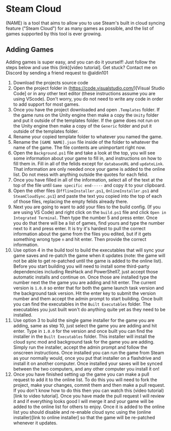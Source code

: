 # Steam Cloud
(NAME) is a tool that aims to allow you to use Steam's built in cloud syncing feature ("Steam Cloud") for as many games as possible, and the list of games supported by this tool is ever growing.

## Adding Games
Adding games is super easy, and you can do it yourself! Just follow the steps below and use this (link)[video tutorial]. Get stuck? Contact me on Discord by sending a friend request to @aldin101
1. Download the projects source code
2. Open the project folder in (https://code.visualstudio.com/)[Visual Studio Code] or in any other text editor (these instructions assume you are using VScode). Don't worry, you do not need to write any code in order to add support for most games.
3. Once you have the project downloaded and open `.Templates` folder. If the game runs on the Unity engine then make a copy the `Unity` folder and put it outside of the templates folder. If the game does not run on the Unity engine then make a copy of the `Generic` folder and put it outside of the templates folder.
4. Rename your copied template folder to whatever you named the game.
5. Rename the `[GAME NAME].json` file inside of the folder to whatever the name of the game. The file contents are unimportant right now.
6. Open the `Background.ps1` file and take a look at the top, you will see some information about your game to fill in, and instructions on how to fill them in. Fill in all of the felids except for `databaseURL` and `updateLink`. That information are only needed once your game is added to the online list. Do not mess with anything outside the quotes for each felid.
7. Once you have filled in all of the information, select all of the text at the top of the file until `Game specific end-----` and copy it to your clipboard.
8. Open the other files (`OfflineInstaller.ps1`, `OnlineInstaller.ps1` and `SteamCloudSync.ps1`) and paste the text you copied into the top of each of those files, replacing the empty felids already there.
9. Next you are going to want to add your files to the build config. (If you are using VS Code) and right click on the `build.ps1` file and click `Open in Integrated Terminal`. Then type the number 5 and press enter. Once you do that there will be a list of games, find yours and type the number next to it and press enter. It is try it's hardest to pull the correct information about the game from the files you edited, but if it gets something wrong type `n` and hit enter. Then provide the correct information.
10. Use option 4 in the build tool to build the executables that will sync your game saves and re-patch the game when it updates (note: the game will not be able to get re-patched until the game is added to the online list). Before you start building you will need to install some third-party dependencies including ResHack and PowerShell7, just accept those automatic installs and continue on. Once those are installed type the number next the the game you are adding and hit enter. The current version is `1.0.0` so enter that for both the game launch task version and the background task version. Hit the enter key to submit the version number and them accept the admin prompt to start building. Once built you can find the executables in the `Built Executables` folder. The executables you just built won't do anything quite yet as they need to be installed.
11. Use option 3 to build the single game installer for the game you are adding, same as step 10, just select the game you are adding and hit enter. Type in `1.0.0` for the version and once built you can find the installer in the `Built Executables` folder. This installer will install the cloud sync mod and background task for the game you are adding. Simply run the installer, accept the admin prompt and follow the onscreen instructions. Once installed you can run the game from Steam as your normally would, once you put that installer on a flashdrive and install it on another computer. Once installed your saves will be synced between the two computers, and any other computer you install it on!
12. Once you have finished setting up the game you can make a pull request to add it to the online list. To do this you will need to fork the project, make your changes, commit them and then make a pull request. If you don't know how to do this then you can watch this (video tutorial)[link to video tutorial]. Once you have made the pull request I will review it and if everything looks good I will merge it and your game will be added to the online list for others to enjoy. Once it is added to the online list you should disable and re-enable cloud sync using the (online installer)[link to online installer] so that the game will be re-patched whenever it updates.